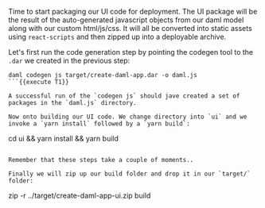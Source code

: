 Time to start packaging our UI code for deployment.
The UI package will be the result of the auto-generated javascript objects from our daml model along with our custom html/js/css. It will all be converted into static assets using `react-scripts` and then zipped up into a deployable archive.

Let's first run the code generation step by pointing the codegen tool to the `.dar` we created in the previous step:

```
daml codegen js target/create-daml-app.dar -o daml.js
```{{execute T1}}

A successful run of the `codegen js` should jave created a set of packages in the `daml.js` directory.

Now onto building our UI code. We change directory into `ui` and we invoke a `yarn install` followed by a `yarn build`:

```
cd ui && yarn install && yarn build
```{{execute T1}}

Remember that these steps take a couple of moments..

Finally we will zip up our build folder and drop it in our `target/` folder:

```
zip -r ../target/create-daml-app-ui.zip build
```{{execute T1}}
